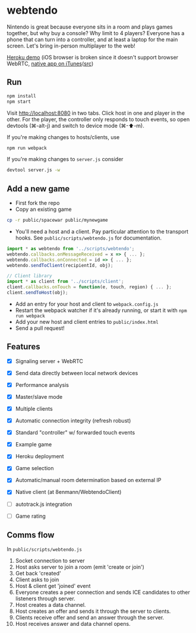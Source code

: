# webtendo
Nintendo is great because everyone sits in a room and plays games together, but why buy a console? Why limit to 4 players? Everyone has a phone that can turn into a controller, and at least a laptop for the main screen. Let's bring in-person multiplayer to the web!

[Heroku demo](http://webtendo.herokuapp.com) (iOS browser is broken since it doesn't support browser WebRTC, [native app on iTunes]()([src](https://github.com/8enmann/WebtendoClient))

## Run
```bash
npm install
npm start
```

Visit [http://localhost:8080](http://localhost:8080) in two tabs. Click host in one and player in the other. For the player, the controller only responds to touch events, so open devtools (⌘-alt-j) and switch to device mode (⌘-⬆-m).

If you're making changes to hosts/clients, use
```bash
npm run webpack
```

If you're making changes to `server.js` consider
```bash
devtool server.js -w
```

## Add a new game
* First fork the repo
* Copy an existing game
```bash
cp -r public/spacewar public/mynewgame
```
* You'll need a host and a client. Pay particular attention to the transport hooks. See `public/scripts/webtendo.js` for documentation.
```javascript
import * as webtendo from '../scripts/webtendo';
webtendo.callbacks.onMessageReceived = x => { ... };
webtendo.callbacks.onConnected = id => { ... };
webtendo.sendToClient(recipientId, obj);

// Client library
import * as client from '../scripts/client';
client.callbacks.onTouch = function(e, touch, region) { ... };
client.sendToHost(obj);
```
* Add an entry for your host and client to `webpack.config.js`
* Restart the webpack watcher if it's already running, or start it with `npm run webpack`
* Add your new host and client entries to `public/index.html`
* Send a pull request!

## Features
- [x] Signaling server + WebRTC
- [x] Send data directly between local network devices
- [x] Performance analysis
- [x] Master/slave mode
- [x] Multiple clients
- [x] Automatic connection integrity (refresh robust)
- [x] Standard "controller" w/ forwarded touch events
- [x] Example game
- [x] Heroku deployment
- [x] Game selection
- [x] Automatic/manual room determination based on external IP
- [x] Native client (at 8enmann/WebtendoClient)
- [ ] autotrack.js integration
- [ ] Game rating


## Comms flow
In `public/scripts/webtendo.js`

1. Socket connection to server
1. Host asks server to join a room (emit 'create or join')
1. Get back 'created'
1. Client asks to join
1. Host & client get 'joined' event
1. Everyone creates a peer connection and sends ICE candidates to other listeners through server.
1. Host creates a data channel.
1. Host creates an offer and sends it through the server to clients.
1. Clients receive offer and send an answer through the server.
1. Host receives answer and data channel opens.

